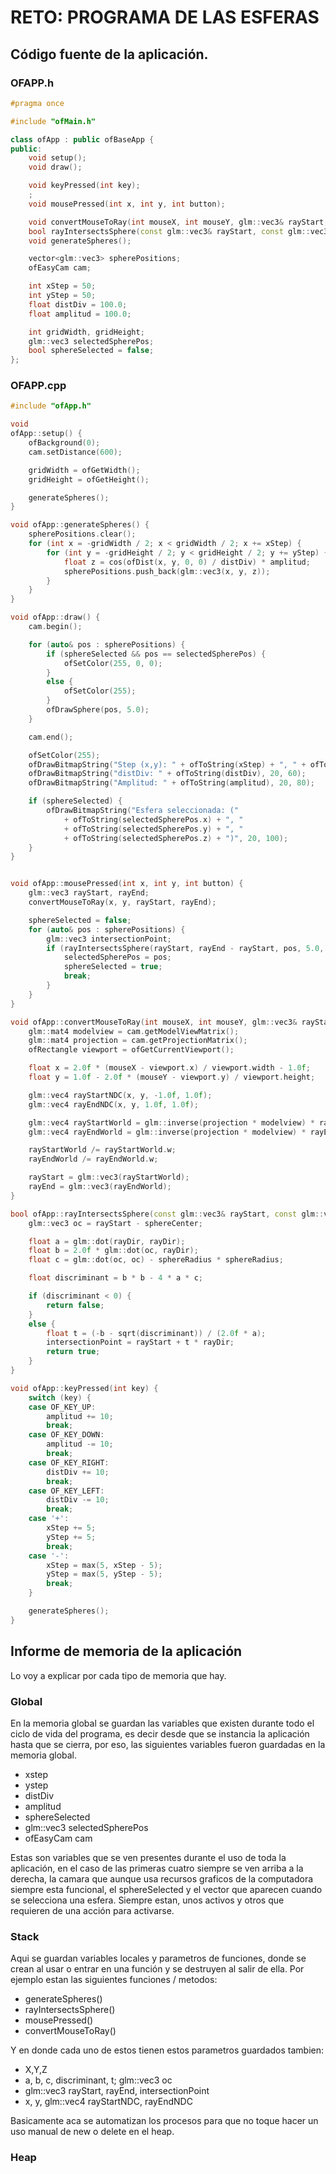 # RETO: PROGRAMA DE LAS ESFERAS

## Código fuente de la aplicación.

### OFAPP.h

```cpp
#pragma once

#include "ofMain.h"

class ofApp : public ofBaseApp {
public:
	void setup();
	void draw();

	void keyPressed(int key);
	;
	void mousePressed(int x, int y, int button);

	void convertMouseToRay(int mouseX, int mouseY, glm::vec3& rayStart, glm::vec3& rayEnd);
	bool rayIntersectsSphere(const glm::vec3& rayStart, const glm::vec3& rayDir, const glm::vec3& sphereCenter, float sphereRadius, glm::vec3& intersectionPoint);
	void generateSpheres();

	vector<glm::vec3> spherePositions;
	ofEasyCam cam;

	int xStep = 50;
	int yStep = 50;
	float distDiv = 100.0;
	float amplitud = 100.0;

	int gridWidth, gridHeight;
	glm::vec3 selectedSpherePos;
	bool sphereSelected = false;
};
```
### OFAPP.cpp

```cpp
#include "ofApp.h"

void
ofApp::setup() {
	ofBackground(0);
	cam.setDistance(600);

	gridWidth = ofGetWidth();
	gridHeight = ofGetHeight();

	generateSpheres();
}

void ofApp::generateSpheres() {
	spherePositions.clear();
	for (int x = -gridWidth / 2; x < gridWidth / 2; x += xStep) {
		for (int y = -gridHeight / 2; y < gridHeight / 2; y += yStep) {
			float z = cos(ofDist(x, y, 0, 0) / distDiv) * amplitud;
			spherePositions.push_back(glm::vec3(x, y, z));
		}
	}
}

void ofApp::draw() {
	cam.begin();

	for (auto& pos : spherePositions) {
		if (sphereSelected && pos == selectedSpherePos) {
			ofSetColor(255, 0, 0);
		}
		else {
			ofSetColor(255);
		}
		ofDrawSphere(pos, 5.0);
	}

	cam.end();

	ofSetColor(255);
	ofDrawBitmapString("Step (x,y): " + ofToString(xStep) + ", " + ofToString(yStep), 20, 40);
	ofDrawBitmapString("distDiv: " + ofToString(distDiv), 20, 60);
	ofDrawBitmapString("Amplitud: " + ofToString(amplitud), 20, 80);

	if (sphereSelected) {
		ofDrawBitmapString("Esfera seleccionada: ("
			+ ofToString(selectedSpherePos.x) + ", "
			+ ofToString(selectedSpherePos.y) + ", "
			+ ofToString(selectedSpherePos.z) + ")", 20, 100);
	}
}


void ofApp::mousePressed(int x, int y, int button) {
	glm::vec3 rayStart, rayEnd;
	convertMouseToRay(x, y, rayStart, rayEnd);

	sphereSelected = false;
	for (auto& pos : spherePositions) {
		glm::vec3 intersectionPoint;
		if (rayIntersectsSphere(rayStart, rayEnd - rayStart, pos, 5.0, intersectionPoint)) {
			selectedSpherePos = pos;
			sphereSelected = true;
			break;
		}
	}
}

void ofApp::convertMouseToRay(int mouseX, int mouseY, glm::vec3& rayStart, glm::vec3& rayEnd) {
	glm::mat4 modelview = cam.getModelViewMatrix();
	glm::mat4 projection = cam.getProjectionMatrix();
	ofRectangle viewport = ofGetCurrentViewport();

	float x = 2.0f * (mouseX - viewport.x) / viewport.width - 1.0f;
	float y = 1.0f - 2.0f * (mouseY - viewport.y) / viewport.height;

	glm::vec4 rayStartNDC(x, y, -1.0f, 1.0f);
	glm::vec4 rayEndNDC(x, y, 1.0f, 1.0f);

	glm::vec4 rayStartWorld = glm::inverse(projection * modelview) * rayStartNDC;
	glm::vec4 rayEndWorld = glm::inverse(projection * modelview) * rayEndNDC;

	rayStartWorld /= rayStartWorld.w;
	rayEndWorld /= rayEndWorld.w;

	rayStart = glm::vec3(rayStartWorld);
	rayEnd = glm::vec3(rayEndWorld);
}

bool ofApp::rayIntersectsSphere(const glm::vec3& rayStart, const glm::vec3& rayDir, const glm::vec3& sphereCenter, float sphereRadius, glm::vec3& intersectionPoint) {
	glm::vec3 oc = rayStart - sphereCenter;

	float a = glm::dot(rayDir, rayDir);
	float b = 2.0f * glm::dot(oc, rayDir);
	float c = glm::dot(oc, oc) - sphereRadius * sphereRadius;

	float discriminant = b * b - 4 * a * c;

	if (discriminant < 0) {
		return false;
	}
	else {
		float t = (-b - sqrt(discriminant)) / (2.0f * a);
		intersectionPoint = rayStart + t * rayDir;
		return true;
	}
}

void ofApp::keyPressed(int key) {
	switch (key) {
	case OF_KEY_UP:
		amplitud += 10;
		break;
	case OF_KEY_DOWN:
		amplitud -= 10;
		break;
	case OF_KEY_RIGHT:
		distDiv += 10;
		break;
	case OF_KEY_LEFT:
		distDiv -= 10;
		break;
	case '+':
		xStep += 5;
		yStep += 5;
		break;
	case '-':
		xStep = max(5, xStep - 5);
		yStep = max(5, yStep - 5);
		break;
	}

	generateSpheres();
}

```

## Informe de memoria de la aplicación

Lo voy a explicar por cada tipo de memoria que hay.

### Global

En la memoria global se guardan las variables que existen durante todo el ciclo de vida del programa, es decir desde que se instancia la aplicación hasta que se cierra, por eso, las siguientes variables fueron guardadas en la memoria global.

- xstep
- ystep
- distDiv
- amplitud
- sphereSelected
- glm::vec3 selectedSpherePos
- ofEasyCam cam

Estas son variables que se ven presentes durante el uso de toda la aplicación, en el caso de las primeras cuatro siempre se ven arriba a la derecha, la camara que aunque usa recursos graficos de la computadora siempre esta funcional, el sphereSelected y el vector que aparecen cuando se selecciona una esfera. Siempre estan, unos activos y otros que requieren de una acción para activarse.

### Stack

Aqui se guardan variables locales y parametros de funciones, donde se crean al usar o entrar en una función y se destruyen al salir de ella. Por ejemplo estan las siguientes funciones / metodos:

- generateSpheres()
- rayIntersectsSphere()
- mousePressed()
- convertMouseToRay()

Y en donde cada uno de estos tienen estos parametros guardados tambien:

- X,Y,Z
- a, b, c, discriminant, t; glm::vec3 oc
- glm::vec3 rayStart, rayEnd, intersectionPoint
- x, y, glm::vec4 rayStartNDC, rayEndNDC

Basicamente aca se automatizan los procesos para que no toque hacer un uso manual de new o delete en el heap.

### Heap


